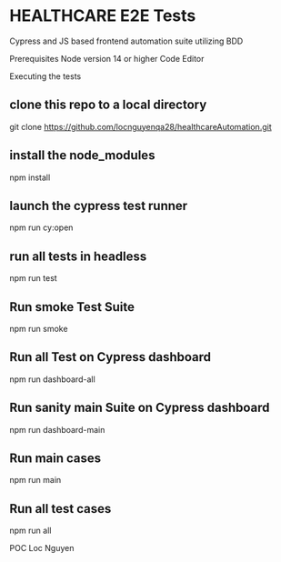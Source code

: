 HEALTHCARE E2E Tests
====================

Cypress and JS based frontend automation suite utilizing BDD

Prerequisites
Node version 14 or higher
Code Editor

Executing the tests
## clone this repo to a local directory
git clone https://github.com/locnguyenqa28/healthcareAutomation.git

## install the node_modules
npm install

## launch the cypress test runner
npm run cy:open

## run all tests in headless
npm run test

## Run smoke Test Suite
npm run smoke

## Run all Test on Cypress dashboard
npm run dashboard-all

## Run sanity main Suite on Cypress dashboard
npm run dashboard-main

## Run main cases
npm run main
## Run all test cases
npm run all

POC
Loc Nguyen

